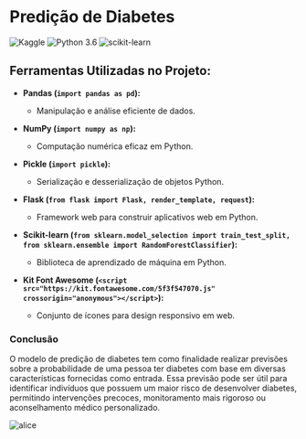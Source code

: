 # Predição de Diabetes
![Kaggle](https://img.shields.io/badge/Dataset-Kaggle-blue.svg) ![Python 3.6](https://img.shields.io/badge/Python-3.6-brightgreen.svg) ![scikit-learn](https://img.shields.io/badge/Library-Scikit_Learn-orange.svg)

## Ferramentas Utilizadas no Projeto:

* **Pandas (`import pandas as pd`):**
  - Manipulação e análise eficiente de dados.

* **NumPy (`import numpy as np`):**
  - Computação numérica eficaz em Python.

* **Pickle (`import pickle`):**
  - Serialização e desserialização de objetos Python.

* **Flask (`from flask import Flask, render_template, request`):**
  - Framework web para construir aplicativos web em Python.

* **Scikit-learn (`from sklearn.model_selection import train_test_split, from sklearn.ensemble import RandomForestClassifier`):**
  - Biblioteca de aprendizado de máquina em Python.

* **Kit Font Awesome (`<script src="https://kit.fontawesome.com/5f3f547070.js" crossorigin="anonymous"></script>`):**
  - Conjunto de ícones para design responsivo em web.
 
### Conclusão 
O modelo de predição de diabetes tem como finalidade realizar previsões sobre a probabilidade de uma pessoa ter diabetes com base em diversas características fornecidas como entrada. Essa previsão pode ser útil para identificar indivíduos que possuem um maior risco de desenvolver diabetes, permitindo intervenções precoces, monitoramento mais rigoroso ou aconselhamento médico personalizado.

![alice](https://github.com/nandinhaaa/Diabetes-Prediction/assets/91507393/0f89a529-a768-4ec1-b31a-cede9e87b962)
